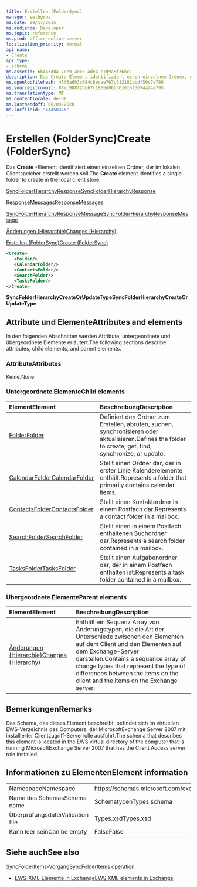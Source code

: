```yaml
---
title: Erstellen (FolderSync)
manager: sethgros
ms.date: 09/17/2015
ms.audience: Developer
ms.topic: reference
ms.prod: office-online-server
localization_priority: Normal
api_name:
- Create
api_type:
- schema
ms.assetid: 6b463d0a-70e9-40c5-ade4-c7d9a5f36bc1
description: Das Create-Element identifiziert einen einzelnen Ordner, der im lokalen Clientspeicher erstellt werden soll.
ms.openlocfilehash: 43f6a6b3c084c8ecae767c512181bbdf50c7e786
ms.sourcegitcommit: 88ec988f2bb67c1866d06b361615f3674a24e795
ms.translationtype: MT
ms.contentlocale: de-DE
ms.lasthandoff: 06/03/2020
ms.locfileid: "44458376"
---
```

# <a name="create-foldersync"></a><span data-ttu-id="bf6b3-103">Erstellen (FolderSync)</span><span class="sxs-lookup"><span data-stu-id="bf6b3-103">Create (FolderSync)</span></span>

<span data-ttu-id="bf6b3-104">Das **Create** -Element identifiziert einen einzelnen Ordner, der im lokalen Clientspeicher erstellt werden soll.</span><span class="sxs-lookup"><span data-stu-id="bf6b3-104">The **Create** element identifies a single folder to create in the local client store.</span></span> 
  
[<span data-ttu-id="bf6b3-105">SyncFolderHierarchyResponse</span><span class="sxs-lookup"><span data-stu-id="bf6b3-105">SyncFolderHierarchyResponse</span></span>](syncfolderhierarchyresponse.md)
  
[<span data-ttu-id="bf6b3-106">ResponseMessages</span><span class="sxs-lookup"><span data-stu-id="bf6b3-106">ResponseMessages</span></span>](responsemessages.md)
  
[<span data-ttu-id="bf6b3-107">SyncFolderHierarchyResponseMessage</span><span class="sxs-lookup"><span data-stu-id="bf6b3-107">SyncFolderHierarchyResponseMessage</span></span>](syncfolderhierarchyresponsemessage.md)
  
[<span data-ttu-id="bf6b3-108">Änderungen (Hierarchie)</span><span class="sxs-lookup"><span data-stu-id="bf6b3-108">Changes (Hierarchy)</span></span>](changes-hierarchy.md)
  
[<span data-ttu-id="bf6b3-109">Erstellen (FolderSync)</span><span class="sxs-lookup"><span data-stu-id="bf6b3-109">Create (FolderSync)</span></span>](create-foldersync.md)
  
```xml
<Create>
   <Folder/>
   <CalendarFolder/>
   <ContactsFolder/>
   <SearchFolder/>
   <TasksFolder/>
</Create>
```

 <span data-ttu-id="bf6b3-110">**SyncFolderHierarchyCreateOrUpdateType**</span><span class="sxs-lookup"><span data-stu-id="bf6b3-110">**SyncFolderHierarchyCreateOrUpdateType**</span></span>
## <a name="attributes-and-elements"></a><span data-ttu-id="bf6b3-111">Attribute und Elemente</span><span class="sxs-lookup"><span data-stu-id="bf6b3-111">Attributes and elements</span></span>

<span data-ttu-id="bf6b3-112">In den folgenden Abschnitten werden Attribute, untergeordnete und übergeordnete Elemente erläutert.</span><span class="sxs-lookup"><span data-stu-id="bf6b3-112">The following sections describe attributes, child elements, and parent elements.</span></span>
  
### <a name="attributes"></a><span data-ttu-id="bf6b3-113">Attribute</span><span class="sxs-lookup"><span data-stu-id="bf6b3-113">Attributes</span></span>

<span data-ttu-id="bf6b3-114">Keine.</span><span class="sxs-lookup"><span data-stu-id="bf6b3-114">None.</span></span>
  
### <a name="child-elements"></a><span data-ttu-id="bf6b3-115">Untergeordnete Elemente</span><span class="sxs-lookup"><span data-stu-id="bf6b3-115">Child elements</span></span>

|<span data-ttu-id="bf6b3-116">**Element**</span><span class="sxs-lookup"><span data-stu-id="bf6b3-116">**Element**</span></span>|<span data-ttu-id="bf6b3-117">**Beschreibung**</span><span class="sxs-lookup"><span data-stu-id="bf6b3-117">**Description**</span></span>|
|:-----|:-----|
|[<span data-ttu-id="bf6b3-118">Folder</span><span class="sxs-lookup"><span data-stu-id="bf6b3-118">Folder</span></span>](folder.md) <br/> |<span data-ttu-id="bf6b3-119">Definiert den Ordner zum Erstellen, abrufen, suchen, synchronisieren oder aktualisieren.</span><span class="sxs-lookup"><span data-stu-id="bf6b3-119">Defines the folder to create, get, find, synchronize, or update.</span></span>  <br/> |
|[<span data-ttu-id="bf6b3-120">CalendarFolder</span><span class="sxs-lookup"><span data-stu-id="bf6b3-120">CalendarFolder</span></span>](calendarfolder.md) <br/> |<span data-ttu-id="bf6b3-121">Stellt einen Ordner dar, der in erster Linie Kalenderelemente enthält.</span><span class="sxs-lookup"><span data-stu-id="bf6b3-121">Represents a folder that primarily contains calendar items.</span></span>  <br/> |
|[<span data-ttu-id="bf6b3-122">ContactsFolder</span><span class="sxs-lookup"><span data-stu-id="bf6b3-122">ContactsFolder</span></span>](contactsfolder.md) <br/> |<span data-ttu-id="bf6b3-123">Stellt einen Kontaktordner in einem Postfach dar.</span><span class="sxs-lookup"><span data-stu-id="bf6b3-123">Represents a contact folder in a mailbox.</span></span>  <br/> |
|[<span data-ttu-id="bf6b3-124">SearchFolder</span><span class="sxs-lookup"><span data-stu-id="bf6b3-124">SearchFolder</span></span>](searchfolder.md) <br/> |<span data-ttu-id="bf6b3-125">Stellt einen in einem Postfach enthaltenen Suchordner dar.</span><span class="sxs-lookup"><span data-stu-id="bf6b3-125">Represents a search folder contained in a mailbox.</span></span>  <br/> |
|[<span data-ttu-id="bf6b3-126">TasksFolder</span><span class="sxs-lookup"><span data-stu-id="bf6b3-126">TasksFolder</span></span>](tasksfolder.md) <br/> |<span data-ttu-id="bf6b3-127">Stellt einen Aufgabenordner dar, der in einem Postfach enthalten ist.</span><span class="sxs-lookup"><span data-stu-id="bf6b3-127">Represents a task folder contained in a mailbox.</span></span>  <br/> |
   
### <a name="parent-elements"></a><span data-ttu-id="bf6b3-128">Übergeordnete Elemente</span><span class="sxs-lookup"><span data-stu-id="bf6b3-128">Parent elements</span></span>

|<span data-ttu-id="bf6b3-129">**Element**</span><span class="sxs-lookup"><span data-stu-id="bf6b3-129">**Element**</span></span>|<span data-ttu-id="bf6b3-130">**Beschreibung**</span><span class="sxs-lookup"><span data-stu-id="bf6b3-130">**Description**</span></span>|
|:-----|:-----|
|[<span data-ttu-id="bf6b3-131">Änderungen (Hierarchie)</span><span class="sxs-lookup"><span data-stu-id="bf6b3-131">Changes (Hierarchy)</span></span>](changes-hierarchy.md) <br/> |<span data-ttu-id="bf6b3-132">Enthält ein Sequenz Array von Änderungstypen, die die Art der Unterschiede zwischen den Elementen auf dem Client und den Elementen auf dem Exchange-Server darstellen.</span><span class="sxs-lookup"><span data-stu-id="bf6b3-132">Contains a sequence array of change types that represent the type of differences between the items on the client and the items on the Exchange server.</span></span>  <br/> |
   
## <a name="remarks"></a><span data-ttu-id="bf6b3-133">Bemerkungen</span><span class="sxs-lookup"><span data-stu-id="bf6b3-133">Remarks</span></span>

<span data-ttu-id="bf6b3-134">Das Schema, das dieses Element beschreibt, befindet sich im virtuellen EWS-Verzeichnis des Computers, der MicrosoftExchange Server 2007 mit installierter Clientzugriff-Serverrolle ausführt.</span><span class="sxs-lookup"><span data-stu-id="bf6b3-134">The schema that describes this element is located in the EWS virtual directory of the computer that is running MicrosoftExchange Server 2007 that has the Client Access server role installed.</span></span>
  
## <a name="element-information"></a><span data-ttu-id="bf6b3-135">Informationen zu Elementen</span><span class="sxs-lookup"><span data-stu-id="bf6b3-135">Element information</span></span>

|||
|:-----|:-----|
|<span data-ttu-id="bf6b3-136">Namespace</span><span class="sxs-lookup"><span data-stu-id="bf6b3-136">Namespace</span></span>  <br/> |https://schemas.microsoft.com/exchange/services/2006/types  <br/> |
|<span data-ttu-id="bf6b3-137">Name des Schemas</span><span class="sxs-lookup"><span data-stu-id="bf6b3-137">Schema name</span></span>  <br/> |<span data-ttu-id="bf6b3-138">Schematypen</span><span class="sxs-lookup"><span data-stu-id="bf6b3-138">Types schema</span></span>  <br/> |
|<span data-ttu-id="bf6b3-139">Überprüfungsdatei</span><span class="sxs-lookup"><span data-stu-id="bf6b3-139">Validation file</span></span>  <br/> |<span data-ttu-id="bf6b3-140">Types.xsd</span><span class="sxs-lookup"><span data-stu-id="bf6b3-140">Types.xsd</span></span>  <br/> |
|<span data-ttu-id="bf6b3-141">Kann leer sein</span><span class="sxs-lookup"><span data-stu-id="bf6b3-141">Can be empty</span></span>  <br/> |<span data-ttu-id="bf6b3-142">False</span><span class="sxs-lookup"><span data-stu-id="bf6b3-142">False</span></span>  <br/> |
   
## <a name="see-also"></a><span data-ttu-id="bf6b3-143">Siehe auch</span><span class="sxs-lookup"><span data-stu-id="bf6b3-143">See also</span></span>



[<span data-ttu-id="bf6b3-144">SyncFolderItems-Vorgang</span><span class="sxs-lookup"><span data-stu-id="bf6b3-144">SyncFolderItems operation</span></span>](syncfolderitems-operation.md)


- [<span data-ttu-id="bf6b3-145">EWS-XML-Elemente in Exchange</span><span class="sxs-lookup"><span data-stu-id="bf6b3-145">EWS XML elements in Exchange</span></span>](ews-xml-elements-in-exchange.md)


